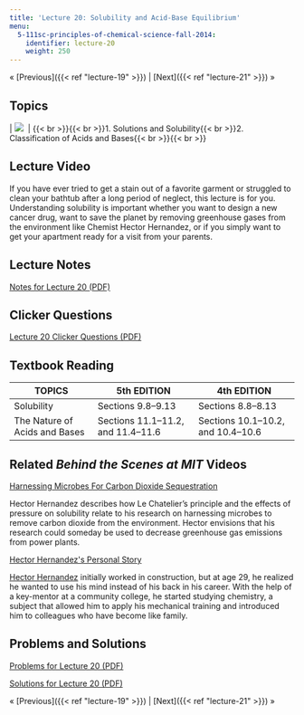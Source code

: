 ```yaml
---
title: 'Lecture 20: Solubility and Acid-Base Equilibrium'
menu:
  5-111sc-principles-of-chemical-science-fall-2014:
    identifier: lecture-20
    weight: 250
---
```

« [Previous]({{< ref "lecture-19" >}}) | [Next]({{< ref "lecture-21" >}}) »

Topics
------

| ![](https://open-learning-course-data.s3.amazonaws.com/5-111sc-principles-of-chemical-science-fall-2014/02988e8e708fabc33bedaf3c2e25da75_Lecture_20.jpg)  | {{< br >}}{{< br >}}1.  Solutions and Solubility{{< br >}}2.  Classification of Acids and Bases{{< br >}}{{< br >}} 

Lecture Video
-------------

If you have ever tried to get a stain out of a favorite garment or struggled to clean your bathtub after a long period of neglect, this lecture is for you. Understanding solubility is important whether you want to design a new cancer drug, want to save the planet by removing greenhouse gases from the environment like Chemist Hector Hernandez, or if you simply want to get your apartment ready for a visit from your parents.

Lecture Notes
-------------

[Notes for Lecture 20 (PDF)](https://open-learning-course-data.s3.amazonaws.com/5-111sc-principles-of-chemical-science-fall-2014/a4df4b5867cb5898550e7aca13b34453_MIT5_111F14_Lec20.pdf)

Clicker Questions
-----------------

[Lecture 20 Clicker Questions (PDF)](https://open-learning-course-data.s3.amazonaws.com/5-111sc-principles-of-chemical-science-fall-2014/34f8afd32c87ad4e59f14e2a40d1e5dd_MIT5_111F14_Lec20Clkr.pdf)

Textbook Reading
----------------

| TOPICS | 5th EDITION | 4th EDITION |
| --- | --- | --- |
| Solubility | Sections 9.8–9.13 | Sections 8.8–8.13 |
| The Nature of Acids and Bases | Sections 11.1–11.2, and 11.4–11.6 | Sections 10.1–10.2, and 10.4–10.6 

Related _Behind the Scenes at MIT_ Videos
-----------------------------------------

[Harnessing Microbes For Carbon Dioxide Sequestration](http://techtv.mit.edu/videos/24158-harnessing-microbes-for-carbon-dioxide-sequestration)

Hector Hernandez describes how Le Chatelier’s principle and the effects of pressure on solubility relate to his research on harnessing microbes to remove carbon dioxide from the environment. Hector envisions that his research could someday be used to decrease greenhouse gas emissions from power plants.

[Hector Hernandez's Personal Story](http://techtv.mit.edu/videos/24157-hector-hernandez-s-personal-story)

[Hector Hernandez](http://mecelab.com/team/dr-hector-h-hernandez/) initially worked in construction, but at age 29, he realized he wanted to use his mind instead of his back in his career. With the help of a key-mentor at a community college, he started studying chemistry, a subject that allowed him to apply his mechanical training and introduced him to colleagues who have become like family.

Problems and Solutions
----------------------

[Problems for Lecture 20 (PDF)](https://open-learning-course-data.s3.amazonaws.com/5-111sc-principles-of-chemical-science-fall-2014/feb68a6988b89dfc30037bf00689ecc0_MIT5_111F14_Lec20Prob.pdf)

[Solutions for Lecture 20 (PDF)](https://open-learning-course-data.s3.amazonaws.com/5-111sc-principles-of-chemical-science-fall-2014/7e17795c825ede37725ff7cbfd2de2cc_MIT5_111F14_Lec20Soln.pdf)

« [Previous]({{< ref "lecture-19" >}}) | [Next]({{< ref "lecture-21" >}}) »